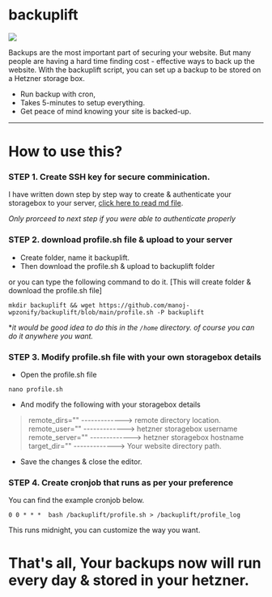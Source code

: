 # backuplift

![](https://pbcdn.cloud/backuplift.png)

Backups are the most important part of securing your website. But many people are having a hard time finding cost - effective ways to back up the website. With the backuplift script, you can set up a backup to be stored on a Hetzner storage box.

- Run backup with cron, 
- Takes 5-minutes to setup everything.
- Get peace of mind knowing your site is backed-up.

------------

# How to use this?

### **STEP 1. Create SSH key for secure comminication.**

I have written down step by step way to create & authenticate your storagebox to your server, [click here to read md file](https://github.com/manoj-wpzonify/backuplift/blob/main/how-to-create-ssh-key.md "click here to read md file").

*Only prorceed to next step if you were able to authenticate properly*

### **STEP 2. download profile.sh file & upload to your server**

- Create folder, name it backuplift.
- Then download the profile.sh & upload to backuplift folder

or you can type the following command to do it. [This will create folder & download the profile.sh file]

`mkdir backuplift && wget https://github.com/manoj-wpzonify/backuplift/blob/main/profile.sh -P backuplift`

**it would be good idea to do this in the `/home` directory. of course you can do it anywhere you want.*

### **STEP 3. Modify profile.sh file with your own storagebox details**

- Open the profile.sh file

`nano profile.sh`

- And modify the following with your storagebox details

> remote_dirs=""  -------------> remote directory location. 
remote_user=""    -------------> hetzner storagebox username
remote_server="" -------------> hetzner storagebox hostname
target_dir=""        -------------> Your website directory path.

- Save the changes & close the editor.

### **STEP 4. Create cronjob that runs as per your preference**

You can find the example cronjob below.

`0 0 * * *  bash /backuplift/profile.sh > /backuplift/profile_log `

This runs midnight, you can customize the way you want.

# That's all, Your backups now will run every day & stored in your hetzner.
